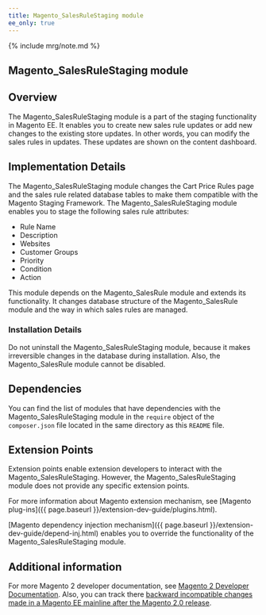 ```yaml
---
title: Magento_SalesRuleStaging module
ee_only: true
---
```


{% include mrg/note.md %}

<h2>Magento_SalesRuleStaging module</h2>

## Overview

The Magento_SalesRuleStaging module is a part of the staging functionality in Magento EE. It enables you to create new sales rule updates or add new changes to the existing store updates. In other words, you can modify the sales rules in updates. These updates are shown on the content dashboard.

## Implementation Details

The Magento_SalesRuleStaging module changes the Cart Price Rules page and the sales rule related database tables to make them compatible with the Magento Staging Framework. 
The Magento_SalesRuleStaging module enables you to stage the following sales rule attributes:

- Rule Name
- Description
- Websites
- Customer Groups
- Priority
- Condition
- Action

This module depends on the Magento_SalesRule module and extends its functionality. It changes database structure of the Magento_SalesRule module and the way in which sales rules are managed.
 
### Installation Details
 
Do not uninstall the Magento_SalesRuleStaging module, because it makes irreversible changes in the database during installation. Also, the Magento_SalesRule module cannot be disabled.

## Dependencies

You can find the list of modules that have dependencies with the Magento_SalesRuleStaging module in the `require` object of the `composer.json` file located in the same directory as this `README` file.

## Extension Points

Extension points enable extension developers to interact with the Magento_SalesRuleStaging. However, the Magento_SalesRuleStaging module does not provide any specific extension points.

For more information about Magento extension mechanism, see [Magento plug-ins]({{ page.baseurl }}/extension-dev-guide/plugins.html).

[Magento dependency injection mechanism]({{ page.baseurl }}/extension-dev-guide/depend-inj.html) enables you to override the functionality of the Magento_SalesRuleStaging module.

## Additional information

For more Magento 2 developer documentation, see [Magento 2 Developer Documentation](http://devdocs.magento.com). Also, you can track there [backward incompatible changes made in a Magento EE mainline after the Magento 2.0 release](http://devdocs.magento.com/guides/v2.0/release-notes/changes/ee_changes.html).


